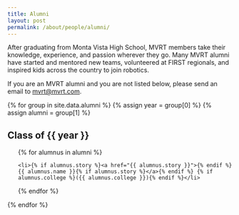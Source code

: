 ```yaml
---
title: Alumni
layout: post
permalink: /about/people/alumni/
---
```


After graduating from Monta Vista High School, MVRT members take their
knowledge, experience, and passion wherever they go. Many MVRT alumni have
started and mentored new teams, volunteered at FIRST regionals, and inspired
kids across the country to join robotics.

If you are an MVRT alumni and you are not listed below, please send an email to
mvrt@mvrt.com. <!-- or submit an issue/PR at github.com/shovikguha/MVRT_Site -->

{% for group in site.data.alumni %}
  {% assign year = group[0] %}
  {% assign alumni = group[1] %}

## Class of {{ year }}

<ul>
  {% for alumnus in alumni %}

    <li>{% if alumnus.story %}<a href="{{ alumnus.story }}">{% endif %}{{ alumnus.name }}{% if alumnus.story %}</a>{% endif %} {% if alumnus.college %}({{ alumnus.college }}){% endif %}</li>

  {% endfor %}
</ul>

{% endfor %}
